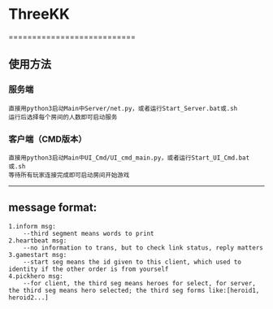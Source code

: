 # ThreeKK
===========================
## 使用方法
### 服务端
	直接用python3启动Main中Server/net.py，或者运行Start_Server.bat或.sh
	运行后选择每个房间的人数即可启动服务
### 客户端（CMD版本）
	直接用python3启动Main中UI_Cmd/UI_cmd_main.py，或者运行Start_UI_Cmd.bat或.sh
	等待所有玩家连接完成即可启动房间开始游戏
***
## message format:
	1.inform msg:  
		--third segment means words to print  
	2.heartbeat msg:  
		--no information to trans, but to check link status, reply matters  
	3.gamestart msg:
		--start seg means the id given to this client, which used to identity if the other order is from yourself
	4.pickhero msg:
		--for client, the third seg means heroes for select, for server, the third seg means hero selected; the third seg forms like:[heroid1, heroid2...]
